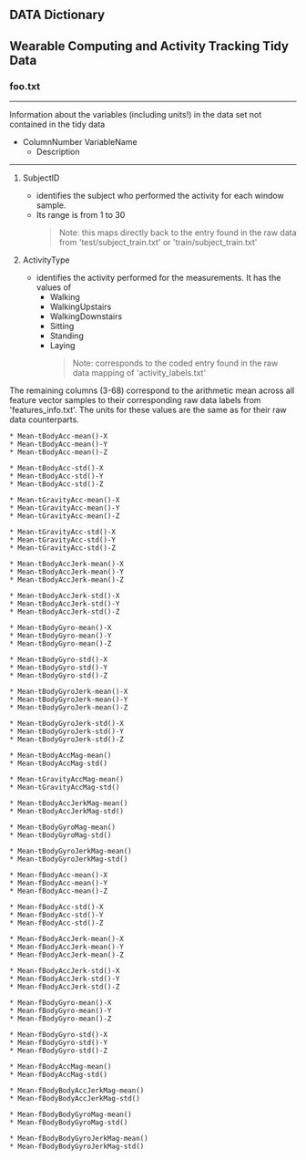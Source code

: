 ## DATA Dictionary
## Wearable Computing and Activity Tracking Tidy Data
### foo.txt

***
Information about the variables (including units!) in the data set not contained in the tidy data

* ColumnNumber VariableName
	* Description

***

1. SubjectID
	* identifies the subject who performed the activity for each window sample.
	* Its range is from 1 to 30
		> Note: this maps directly back to the entry found in the raw data from 'test/subject\_train.txt' or 'train/subject\_train.txt'

2. ActivityType
	* identifies the activity performed for the measurements. It has the values of
		* Walking
		* WalkingUpstairs
		* WalkingDownstairs
		* Sitting
		* Standing
		* Laying
			> Note: corresponds to the coded entry found in the raw data mapping of 'activity\_labels.txt'

The remaining columns (3-68) correspond to the arithmetic mean across all feature vector samples to their corresponding raw data labels from 'features\_info.txt'. The units for these values are the same as for their raw data counterparts.

	* Mean-tBodyAcc-mean()-X
	* Mean-tBodyAcc-mean()-Y
	* Mean-tBodyAcc-mean()-Z

	* Mean-tBodyAcc-std()-X
	* Mean-tBodyAcc-std()-Y
	* Mean-tBodyAcc-std()-Z

	* Mean-tGravityAcc-mean()-X
	* Mean-tGravityAcc-mean()-Y
	* Mean-tGravityAcc-mean()-Z

	* Mean-tGravityAcc-std()-X
	* Mean-tGravityAcc-std()-Y
	* Mean-tGravityAcc-std()-Z

	* Mean-tBodyAccJerk-mean()-X
	* Mean-tBodyAccJerk-mean()-Y
	* Mean-tBodyAccJerk-mean()-Z

	* Mean-tBodyAccJerk-std()-X
	* Mean-tBodyAccJerk-std()-Y
	* Mean-tBodyAccJerk-std()-Z

	* Mean-tBodyGyro-mean()-X
	* Mean-tBodyGyro-mean()-Y
	* Mean-tBodyGyro-mean()-Z

	* Mean-tBodyGyro-std()-X
	* Mean-tBodyGyro-std()-Y
	* Mean-tBodyGyro-std()-Z

	* Mean-tBodyGyroJerk-mean()-X
	* Mean-tBodyGyroJerk-mean()-Y
	* Mean-tBodyGyroJerk-mean()-Z

	* Mean-tBodyGyroJerk-std()-X
	* Mean-tBodyGyroJerk-std()-Y
	* Mean-tBodyGyroJerk-std()-Z

	* Mean-tBodyAccMag-mean()
	* Mean-tBodyAccMag-std()

	* Mean-tGravityAccMag-mean()
	* Mean-tGravityAccMag-std()

	* Mean-tBodyAccJerkMag-mean()
	* Mean-tBodyAccJerkMag-std()

	* Mean-tBodyGyroMag-mean()
	* Mean-tBodyGyroMag-std()

	* Mean-tBodyGyroJerkMag-mean()
	* Mean-tBodyGyroJerkMag-std()

	* Mean-fBodyAcc-mean()-X
	* Mean-fBodyAcc-mean()-Y
	* Mean-fBodyAcc-mean()-Z

	* Mean-fBodyAcc-std()-X
	* Mean-fBodyAcc-std()-Y
	* Mean-fBodyAcc-std()-Z

	* Mean-fBodyAccJerk-mean()-X
	* Mean-fBodyAccJerk-mean()-Y
	* Mean-fBodyAccJerk-mean()-Z

	* Mean-fBodyAccJerk-std()-X
	* Mean-fBodyAccJerk-std()-Y
	* Mean-fBodyAccJerk-std()-Z

	* Mean-fBodyGyro-mean()-X
	* Mean-fBodyGyro-mean()-Y
	* Mean-fBodyGyro-mean()-Z

	* Mean-fBodyGyro-std()-X
	* Mean-fBodyGyro-std()-Y
	* Mean-fBodyGyro-std()-Z

	* Mean-fBodyAccMag-mean()
	* Mean-fBodyAccMag-std()

	* Mean-fBodyBodyAccJerkMag-mean()
	* Mean-fBodyBodyAccJerkMag-std()

	* Mean-fBodyBodyGyroMag-mean()
	* Mean-fBodyBodyGyroMag-std()

	* Mean-fBodyBodyGyroJerkMag-mean()
	* Mean-fBodyBodyGyroJerkMag-std()
